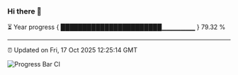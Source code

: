 ### Hi there 👋

⏳ Year progress { ███████████████████████▁▁▁▁▁▁▁ } 79.32 %

---

⏰ Updated on Fri, 17 Oct 2025 12:25:14 GMT

![Progress Bar CI](https://github.com/code-lakshay/GitHub-Actions-Demo/workflows/Progress%20Bar%20CI/badge.svg)
